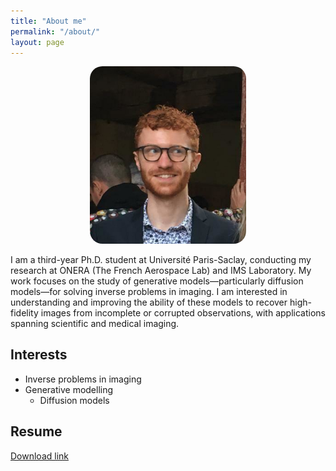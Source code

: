 ```yaml
---
title: "About me"
permalink: "/about/"
layout: page
---
```


<div align="center">
    <img src="/pp2.jpg" width="250" style="border-radius: 20px;">
</div>




I am a third-year Ph.D. student at Université Paris-Saclay, conducting my research at ONERA (The French Aerospace Lab) and IMS Laboratory. My work focuses on the study of generative models—particularly diffusion models—for solving inverse problems in imaging. I am interested in understanding and improving the ability of these models to recover high-fidelity images from incomplete or corrupted observations, with applications spanning scientific and medical imaging.

## Interests

- Inverse problems in imaging
- Generative modelling
    - Diffusion models
 
## Resume
<a href="link/to/your/download/file" download>Download link</a>

